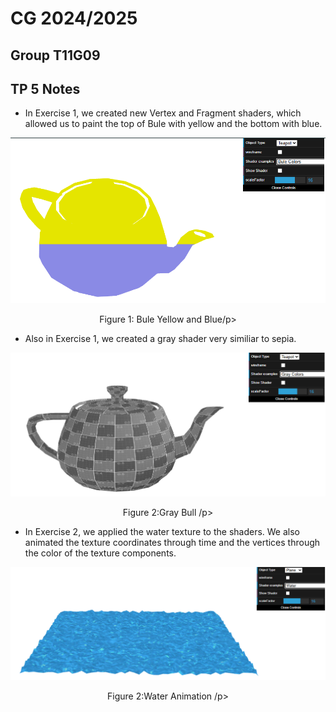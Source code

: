 # CG 2024/2025

## Group T11G09

## TP 5 Notes

- In Exercise 1, we created new Vertex and Fragment shaders, which allowed us to paint the top of Bule with yellow and the bottom with blue.

![Bule](screenshots/G-t11g09-tp5-1-BuleY&B.PNG)
<p align="center">Figure 1: Bule Yellow and Blue/p>


- Also in Exercise 1, we created a gray shader very similiar to sepia.

![Gray_Bule](screenshots/G-t11g09-tp5-2-GrayBule.PNG)
<p align="center"> Figure 2:Gray Bull /p>

- In Exercise 2, we applied the water texture to the shaders. We also animated the texture coordinates through time and the vertices through the color of the texture components.

![Water](screenshots/G-t11g09-tp5-3-Water.PNG)
<p align="center"> Figure 2:Water Animation /p>